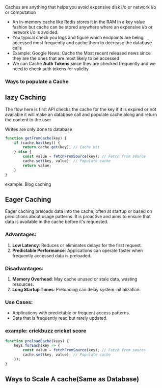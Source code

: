 Caches are anything that helps you avoid expensive disk i/o or network i/o or computation

- An in-memory cache like Redis stores it in the RAM in a key value fashion but cache can be stored anywhere where an expensive i/o or network i/o is avoided.
- You typical check you logs and figure which endpoints are being accessed most frequently and cache them to decrease the database calls
- Example: Google News: Cache the Most recent released news since they are the ones that are most likely to be accessed
- We can Cache **Auth Tokens** since they are checked frequently and we need to check auth tokens for validity

### Ways to populate a Cache

## lazy Caching

The flow here is first API checks the cache for the key if it is expired or not available it will make an database call and populate cache along and return the content to the user

Writes are only done to database

```jsx
function getFromCache(key) {
    if (cache.has(key)) {
        return cache.get(key); // Cache hit
    } else {
        const value = fetchFromSource(key); // Fetch from source
        cache.set(key, value); // Populate cache
        return value;
    }
}
```

example: Blog caching

## Eager Caching

Eager caching preloads data into the cache, often at startup or based on predictions about usage patterns. It is proactive and aims to ensure that data is available in the cache before it's requested.

### **Advantages**:

1. **Low Latency**: Reduces or eliminates delays for the first request.
2. **Predictable Performance**: Applications can operate faster when frequently accessed data is preloaded.

### **Disadvantages**:

1. **Memory Overhead**: May cache unused or stale data, wasting resources.
2. **Long Startup Times**: Preloading can delay system initialization.

### **Use Cases**:

- Applications with predictable or frequent access patterns.
- Data that is frequently read but rarely updated.

### example: crickbuzz cricket score

```jsx
function preloadCache(keys) {
    keys.forEach(key => {
        const value = fetchFromSource(key); // Fetch from source
        cache.set(key, value); // Populate cache
    });
}

```

## Ways to Scale A cache(Same as Database)